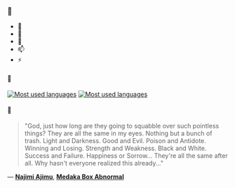 ### 👋

- 🔭
- 🌱
- 💬
- 📫
- ⚡

#### 🧏

[![Most used languages](https://github-readme-stats-aynah.vercel.app/api/top-langs/?username=aynh&theme=solarized-dark&langs_count=6&layout=compact&hide_title=true)](https://github.com/anuraghazra/github-readme-stats#gh-dark-mode-only)
[![Most used languages](https://github-readme-stats-aynah.vercel.app/api/top-langs/?username=aynh&theme=solarized-light&langs_count=6&layout=compact&hide_title=true)](https://github.com/anuraghazra/github-readme-stats#gh-light-mode-only)

#### 💬

> "God, just how long are they going to squabble over such pointless things? They are all the same in my eyes. Nothing but a bunch of trash. Light and Darkness. Good and Evil. Poison and Antidote. Winning and Losing. Strength and Weakness. Black and White. Success and Failure. Happiness or Sorrow... They're all the same after all. Why hasn't everyone realized this already..."

&mdash; [**Najimi Ajimu**](https://myanimelist.net/character.php?q=Najimi%20Ajimu&cat=character), [**Medaka Box Abnormal**](https://myanimelist.net/search/all?q=Medaka%20Box%20Abnormal&cat=all)
